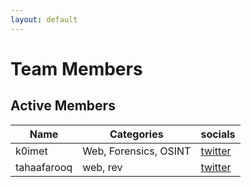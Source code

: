 ```yaml
---
layout: default
---
```

# Team Members

## Active Members

| Name | Categories | socials | 
| -------| ------ | ------|
| k0imet | Web, Forensics, OSINT| [twitter](https://twitter.com/k0imet_)|
| tahaafarooq | web, rev | [twitter](https://twitter.com/tahaafarooq)|
